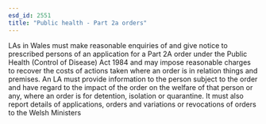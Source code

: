 ```yaml
---
esd_id: 2551
title: "Public health - Part 2a orders"
---
```


LAs in Wales must make reasonable enquiries of and give notice to prescribed persons of an application for a Part 2A order under the Public Health (Control of Disease) Act 1984 and may impose reasonable charges to recover the costs of actions taken where an order is in relation things and premises.   An LA must provide information to the person subject to the order and have regard to the impact of the order on the welfare of that person or any, where an order is for detention, isolation or quarantine. It must also report details of applications, orders and variations or revocations of orders to the Welsh Ministers

